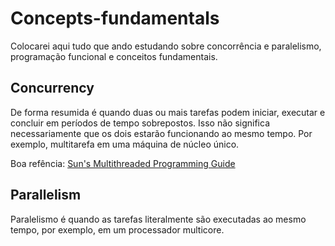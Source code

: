 # Concepts-fundamentals

Colocarei aqui tudo que ando estudando sobre concorrência e paralelismo, programação funcional e conceitos fundamentais.

## Concurrency

De forma resumida é quando duas ou mais tarefas podem iniciar, executar e concluir em períodos de tempo sobrepostos. Isso não significa necessariamente que os dois estarão funcionando ao mesmo tempo. Por exemplo, multitarefa em uma máquina de núcleo único.

Boa refência: [Sun's Multithreaded Programming Guide](https://docs.oracle.com/cd/E19455-01/806-5257/6je9h032b/index.html)

## Parallelism

Paralelismo é quando as tarefas literalmente são executadas ao mesmo tempo, por exemplo, em um processador multicore.
